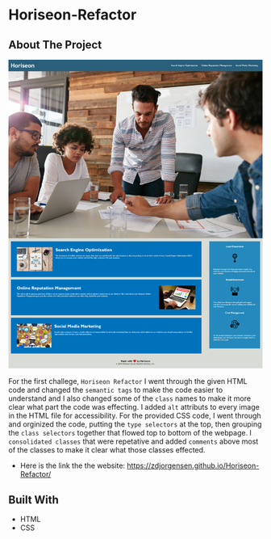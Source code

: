 # Horiseon-Refactor


<!-- ABOUT THE PROJECT -->
## About The Project

<img src="./assets/images/Horiseon-Refactor-Screenshot.png">

For the first challege, `Horiseon Refactor` I went through the given HTML code and changed the `semantic tags` to make the code easier to understand and I also changed some of the `class` names to make it more clear what part the code was effecting. I added `alt` attributs to every image in the HTML file for accessibility. For the provided CSS code, I went through and orginized the code, putting the `type selectors` at the top, then grouping the `class selectors` together that flowed top to bottom of the webpage. I `consolidated classes` that were repetative and added `comments` above most of the classes to make it clear what those classes effected.

* Here is the link the the website: https://zdjorgensen.github.io/Horiseon-Refactor/


<!-- BUILT WITH -->
## Built With
* HTML
* CSS